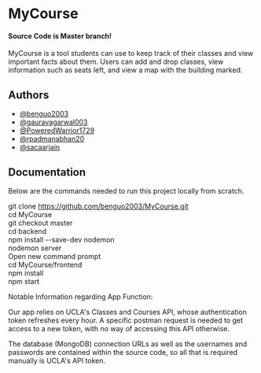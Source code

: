 # MyCourse

#### Source Code is Master branch!

MyCourse is a tool students can use to keep track of their classes and view important facts about them. Users can add and drop classes, view information such as seats left, and view a map with the building marked.



## Authors

- [@benguo2003](https://www.github.com/benguo2003)
- [@gauravagarwal003](https://www.github.com/gauravagarwal003)
- [@PoweredWarrior1729](https://www.github.com/PoweredWarrior1729)
- [@rpadmanabhan20](https://www.github.com/rpadmanabhan20)
- [@sacaarjain](https://www.github.com/sacaarjain)




## Documentation

Below are the commands needed to run this project locally from scratch.

git clone https://github.com/benguo2003/MyCourse.git <br />
cd MyCourse <br />
git checkout master <br />
cd backend <br />
npm install --save-dev nodemon <br />
nodemon server <br />
Open new command prompt <br />
cd MyCourse/frontend <br />
npm install <br />
npm start <br />

Notable Information regarding App Function:

Our app relies on UCLA's Classes and Courses API, whose authentication token refreshes every hour. A specific postman request is needed to get access to a new token, with no way of accessing this API otherwise.

The database (MongoDB) connection URLs as well as the usernames and passwords are contained within the source code, so all that is required manually is UCLA's API token.

